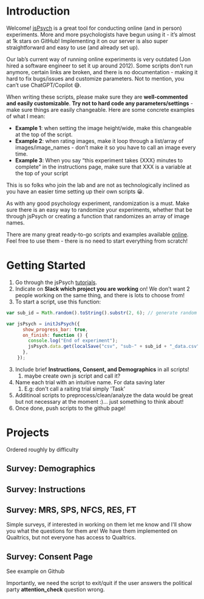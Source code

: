 # Introduction
Welcome! [jsPsych](https://www.jspsych.org/7.3/) is a great tool for conducting online (and in person) experiments. More and more psychologists have begun using it - it’s almost at 1k stars on GitHub! Implementing it on our server is also super straightforward and easy to use (and already set up). 

Our lab’s current way of running online experiments is very outdated (Jon hired a software engineer to set it up around 2012). Some scripts don’t run anymore, certain links are broken, and there is no documentation - making it hard to fix bugs/issues and customize parameters. Not to mention, you can’t use ChatGPT/Copilot 😅. 

When writing these scripts, please make sure they are **well-commented and easily customizable**. **Try not to hard code any parameters/settings** - make sure things are easily changeable. Here are some concrete examples of what I mean: 

- **Example 1**: when setting the image height/wide, make this changeable at the top of the script. 
- **Example 2**: when rating images, make it loop through a list/array of images/image_names - don’t make it so you have to call an image every time. 
- **Example 3**: When you say “this experiment takes {XXX} minutes to complete” in the instructions page, make sure that XXX is a variable at the top of your script

This is so folks who join the lab and are not as technologically inclined as you have an easier time setting up their own scripts 😀. 

As with any good psychology experiment, randomization is a must. Make sure there is an easy way to randomize your experiments, whether that be through jsPsych or creating a function that randomizes an array of image names. 

There are many great ready-to-go scripts and examples available [online](https://github.com/jspsych/jsPsych/tree/main/examples). Feel free to use them - there is no need to start everything from scratch! 


# Getting Started
1. Go through the jsPsych [tutorials](https://www.jspsych.org/7.3/tutorials/hello-world/). 
2. Indicate on **Slack which project you are working** on! We don’t want 2 people working on the same thing, and there is lots to choose from!
3. To start a script, use this function: 
```javascript
var sub_id = Math.random().toString().substr(2, 6); // generate random 6 digit number

var jsPsych = initJsPsych({
      show_progress_bar: true,
      on_finish: function () {
        console.log("End of experiment");
        jsPsych.data.get(localSave("csv", "sub-" + sub_id + "_data.csv"));
      },
    });
```
3. Include brief **Instructions, Consent, and Demographics** in all scripts! 
   1. maybe create own js script and call it? 
4. Name each trial with an intuitive name. For data saving later
   1. E.g: don't call a raiting trial simply 'Task'
5. Additinoal scripts to preprocess/clean/analyze the data would be great but not necessary at the moment :)... just something to think about!
6. Once done, push scripts to the github page!

# Projects
Ordered roughly by difficulty

## Survey: Demographics

## Survey: Instructions

## Survey: MRS, SPS, NFCS, RES, FT
Simple surveys, if interested in working on them let me know and I'll show you what the questions for them are! We have them implemented on Qualtrics, but not everyone has access to Qualtrics. 

## Survey: Consent Page
See example on Github

Importantly, we need the script to exit/quit if the user answers the political party **attention_check** question wrong. 




